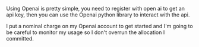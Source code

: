 Using Openai is pretty simple, you need to register with open ai to get an api key, then you can use the Openai python library to interact with the api.   

I put a nominal charge on my Openai account to get started and I'm going to be careful to monitor my usage so I don't overrun the allocation I committed.
